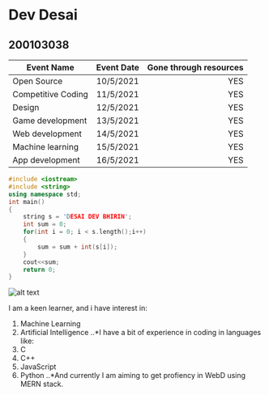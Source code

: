 # Dev Desai
## 200103038
| Event Name         | Event Date     | Gone through resources |
| ------------------ | :-------------:| ---------------------: |
| Open Source        | 10/5/2021      | YES                    |
| Competitive Coding | 11/5/2021      | YES                    |
| Design             | 12/5/2021      | YES                    | 
| Game development   | 13/5/2021      | YES                    |
| Web development    | 14/5/2021      | YES                    | 
| Machine learning   | 15/5/2021      | YES                    |
| App development    | 16/5/2021      | YES                    |

```c++
#include <iostream>
#include <string>
using namespace std;
int main()
{
    string s = 'DESAI DEV BHIRIN';
    int sum = 0;
    for(int i = 0; i < s.length();i++)
    {
        sum = sum + int(s[i]);
    }
    cout<<sum;
    return 0;
}
```
![alt text](https://github.com/codingiitg/open_source_submission/blob/main/coding-club%20logo.png "Coding Club IIT-G")

I am a keen learner, and i have interest in:
1. Machine Learning
2. Artificial Intelligence
..*I have a bit of experience in coding in languages like:
1. C
2. C++
3. JavaScript
4. Python
..*And currently I am aiming to get profiency in WebD using MERN stack.